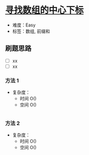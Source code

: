 # [寻找数组的中心下标](https://leetcode-cn.com/problems/find-pivot-index/)

- 难度：Easy
- 标签：数组, 前缀和

## 刷题思路

- [ ] xx
- [ ] xx

### 方法 1

- 复杂度：
    - 时间 O()
    - 空间 O()

``` js

```

### 方法 2

- 复杂度：
    - 时间 O()
    - 空间 O()

``` js

```
